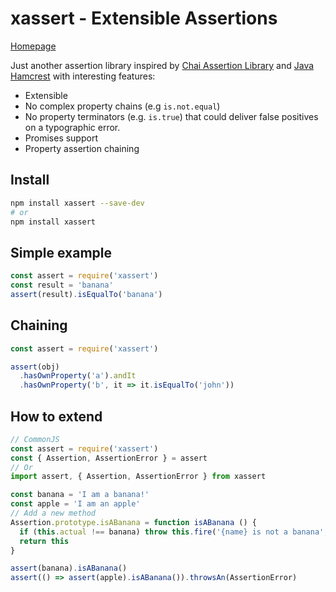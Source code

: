 # xassert - Extensible Assertions

[Homepage](https://victorherraiz.github.io/xassert/)

Just another assertion library inspired by [Chai Assertion Library](http://www.chaijs.com/) and
[Java Hamcrest](http://hamcrest.org/) with interesting features:

* Extensible
* No complex property chains (e.g `is.not.equal`)
* No property terminators (e.g. `is.true`) that could deliver false positives on a typographic error.
* Promises support
* Property assertion chaining

## Install

```sh
npm install xassert --save-dev
# or
npm install xassert
```

## Simple example

```js
const assert = require('xassert')
const result = 'banana'
assert(result).isEqualTo('banana')
```

## Chaining

```js
const assert = require('xassert')

assert(obj)
  .hasOwnProperty('a').andIt
  .hasOwnProperty('b', it => it.isEqualTo('john'))
```

## How to extend

```js
// CommonJS
const assert = require('xassert')
const { Assertion, AssertionError } = assert
// Or
import assert, { Assertion, AssertionError } from xassert

const banana = 'I am a banana!'
const apple = 'I am an apple'
// Add a new method
Assertion.prototype.isABanana = function isABanana () {
  if (this.actual !== banana) throw this.fire('{name} is not a banana', banana)
  return this
}

assert(banana).isABanana()
assert(() => assert(apple).isABanana()).throwsAn(AssertionError)
```
